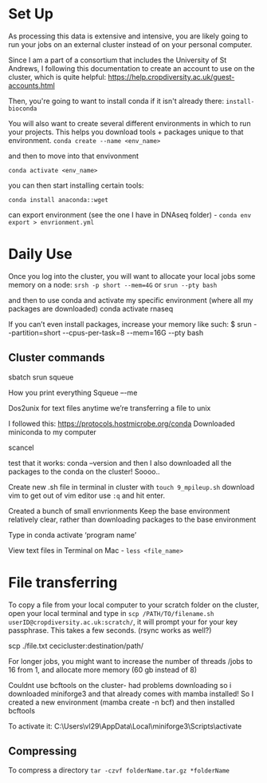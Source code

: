 # Set Up
As processing this data is extensive and intensive, you are likely going to run your jobs on an external cluster instead of on your personal computer. 

Since I am a part of a consortium that includes the University of St Andrews, I following this documentation to create an account to use on the cluster, which is quite helpful: <https://help.cropdiversity.ac.uk/guest-accounts.html>

Then, you're going to want to install conda if it isn't already there:
`install-bioconda`

You will also want to create several different environments in which to run your projects. This helps you download tools + packages unique to that environment. 
`conda create --name <env_name>`

and then to move into that envivonment 

`conda activate <env_name>`

you can then start installing certain tools:

`conda install anaconda::wget`

can export environment (see the one I have in DNAseq folder) - `conda env export > envrionment.yml`
# Daily Use

Once you log into the cluster, you will want to allocate your local jobs some memory on a node: 
`srsh -p short --mem=4G` or `srun --pty bash` 

and then to use conda and activate my specific environment (where all my packages are downloaded)
conda activate rnaseq 

If you can’t even install packages, increase your memory like such: $ srun --partition=short --cpus-per-task=8 --mem=16G --pty bash



## Cluster commands 
sbatch
srun
squeue 

How you print everything 
Squeue –-me

Dos2unix for text files anytime we’re transferring a file to unix 

I followed this: https://protocols.hostmicrobe.org/conda
Downloaded miniconda to my computer

scancel <jobid>



test that it works: conda –version
and then I also downloaded all the packages to the conda on the cluster! 
Soooo..

Create new .sh file in terminal in cluster with `touch 9_mpileup.sh`
download vim
to get out of vim editor use `:q` and hit enter. 






Created a bunch of small envrionments
Keep the base environment relatively clear, rather than downloading packages to the base environment 

Type in conda activate ‘program name’ 

 View text files in Terminal on Mac - `less <file_name>` 

# File transferring
To copy a file from your local computer to your scratch folder on the cluster, open your local terminal and type in `scp /PATH/TO/filename.sh userID@cropdiversity.ac.uk:scratch/`, it will prompt your for your key passphrase. This takes a few seconds. (rsync works as well?) 

scp ./file.txt cecicluster:destination/path/

For longer jobs, you might want to increase the number of threads /jobs to 16 from 1, and allocate more memory (60 gb instead of 8) 

Couldnt use bcftools on the cluster- had problems downloading so i downloaded miniforge3 and that already comes with mamba installed! So I created a new environment (mamba create -n bcf) and then installed bcftools

To activate it: C:\Users\vl29\AppData\Local\miniforge3\Scripts\activate


## Compressing
To compress a directory ```tar -czvf folderName.tar.gz *folderName```
